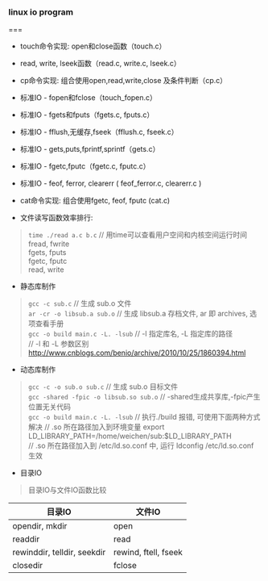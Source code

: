 ### linux io program
===
* touch命令实现: open和close函数（touch.c）

* read, write, lseek函数（read.c, write.c, lseek.c）

* cp命令实现: 组合使用open,read,write,close 及条件判断（cp.c）

* 标准IO - fopen和fclose（touch_fopen.c）

* 标准IO - fgets和fputs（fgets.c, fputs.c）

* 标准IO - fflush,无缓存,fseek（fflush.c, fseek.c）

* 标准IO - gets,puts,fprintf,sprintf（gets.c）

* 标准IO - fgetc,fputc（fgetc.c, fputc.c）

* 标准IO - feof, ferror, clearerr ( feof_ferror.c, clearerr.c )

* cat命令实现: 组合使用fgetc, feof, fputc (cat.c)

* 文件读写函数效率排行:  
> `time ./read a.c b.c`  // 用time可以查看用户空间和内核空间运行时间  
fread, fwrite  
fgets, fputs  
fgetc, fputc  
read, write  

* 静态库制作  
> `gcc -c sub.c`   // 生成 sub.o 文件  
> `ar -cr -o libsub.a sub.o`  // 生成 libsub.a 存档文件, ar 即 archives, 选项查看手册  
> `gcc -o build main.c -L. -lsub`  // -l 指定库名, -L 指定库的路径  
>  // -l 和 -L 参数区别 http://www.cnblogs.com/benio/archive/2010/10/25/1860394.html  

* 动态库制作
> `gcc -c -o sub.o sub.c`  // 生成 sub.o 目标文件  
> `gcc -shared -fpic -o libsub.so sub.o`  // -shared生成共享库,-fpic产生位置无关代码  
> `gcc -o build main.c -L. -lsub`  // 执行./build 报错, 可使用下面两种方式解决
>   // .so 所在路径加入到环境变量 export LD_LIBRARY_PATH=/home/weichen/sub:$LD_LIBRARY_PATH  
>	// .so 所在路径加入到 /etc/ld.so.conf 中, 运行 ldconfig /etc/ld.so.conf 生效

* 目录IO  
> 目录IO与文件IO函数比较  

| 目录IO						| 文件IO
|--								|--
| opendir, mkdir				| open
| readdir						| read
| rewinddir, telldir, seekdir	| rewind, ftell, fseek
| closedir						| fclose
